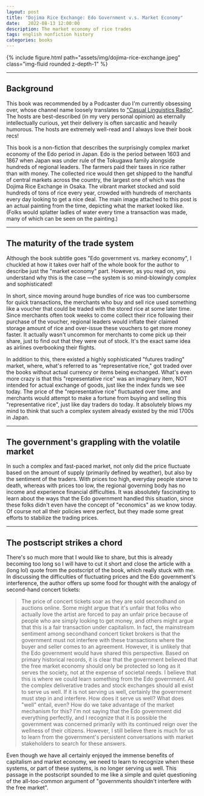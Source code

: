 ```yaml
---
layout: post
title: "Dojima Rice Exchange: Edo Government v.s. Market Economy"
date:   2022-08-13 12:00:00
description: The market economy of rice trades 
tags: english nonfiction history
categories: books
---
```


<div class="row mt-3">
    <div class="col-sm mt-3 mt-md-0">
        {% include figure.html path="assets/img/dojima-rice-exchange.jpeg" class="img-fluid rounded z-depth-1" %}
    </div>
</div>

<hr>

## Background

This book was recommended by a Podcaster duo I'm currently obsessing over, whose channel name loosely translates to <a href="https://www.youtube.com/channel/UCmpkIzF3xFzhPez7gXOyhVg">"Casual Linguistics Radio"</a>. The hosts are best-described (in my very personal opinion) as eternally intellectually curious, yet their delivery is often sarcastic and heavily humorous. The hosts are extremely well-read and I always love their book recs! 

This book is a non-fiction that describes the surprisingly complex market economy of the Edo period in Japan. Edo is the period between 1603 and 1867 when Japan was under rule of the Tokugawa family alongside hundreds of regional leaders. The farmers paid their taxes in rice rather than with money. The collected rice would then get shipped to the handful of central markets across the country, the largest one of which was the Dojima Rice Exchange in Osaka. The vibrant market stocked and sold hundreds of tons of rice every year, crowded with hundreds of merchants every day looking to get a nice deal. The main image attached to this post is an actual painting from the time, depicting what the market looked like. (Folks would splatter ladles of water every time a transaction was made, many of which can be seen on the painting.) 

<hr>

## The maturity of the trade system 

Although the book subtitle goes "Edo government vs. markey economy", I chuckled at how it takes over half of the whole book for the author to describe just the "market economy" part. However, as you read on, you understand why this is the case ––the system is so mind-blowingly complex and sophisticated! 

In short, since moving around huge bundles of rice was too cumbersome for quick transactions, the merchants who buy and sell rice used something like a voucher that could be traded with the stored rice at some later time. Since merchants often took weeks to come collect their rice following their purchase of the voucher, regional leaders would inflate their claimed storage amount of rice and over-issue these vouchers to get more money faster. It actually wasn't uncommon for merchants to come pick up their share, just to find out that they were out of stock. It's the exact same idea as airlines overbooking their flights. 

In addition to this, there existed a highly sophisticated "futures trading" market, where, what's referred to as "representative rice," got traded over the books without actual currency or items being exchanged. What's even more crazy is that this "representative rice" was an imaginary item, NOT intended for actual exchange of goods, just like the index funds we see today. The price of the "representative rice" fluctuated over time, and merchants would attempt to make a fortune from buying and selling this "representative rice", just like day traders do today. It absolutely blows my mind to think that such a complex system already existed by the mid 1700s in Japan. 

<hr>

## The government's grappling with the volatile market 

In such a complex and fast-paced market, not only did the price fluctuate based on the amount of supply (primarily defined by weather), but also by the sentiment of the traders. With prices too high, everyday people starve to death, whereas with prices too low, the regional governing body has no income and experience financial difficulties. It was absolutely fascinating to learn about the ways that the Edo government handled this situation, since these folks didn't even have the concept of "economics" as we know today. Of course not all their policies were perfect, but they made some great efforts to stabilize the trading prices. 

<hr>

## The postscript strikes a chord 

There's so much more that I would like to share, but this is already becoming too long so I will have to cut it short and close the article with a (long lol) quote from the postscript of the book, which really stuck with me. In discussing the difficulties of fluctuating prices and the Edo government's interference, the author offers up some food for thought with the analogy of second-hand concert tickets: 

<blockquote>
    The price of concert tickets soar as they are sold secondhand on auctions online. Some might argue that it's unfair that folks who actually love the artist are forced to pay an unfair price because of people who are simply looking to get money, and others might argue that this is a fair transaction under capitalism. In fact, the mainstream sentiment among secondhand concert ticket brokers is that the government must not interfere with these transactions where the buyer and seller comes to an agreement. However, it is unlikely that the Edo government would have shared this perspective. Based on primary historical records, it is clear that the government believed that the free market economy should only be protected so long as it serves the society, not at the expense of societal needs. I believe that this is where we could learn something from the Edo government. All the complex deliverative trades and stock exchanges should all exist to serve us well. If it is not serving us well, certainly the government must step in and interfere. How does it serve us well? What does "well" entail, even? How do we take advantage of the market mechanism for this? I'm not saying that the Edo government did everything perfectly, and I recognize that it is possible the government was concerned primarily with its continued reign over the wellness of their citizens. However, I still believe there is much for us to learn from the government's persistent conversations with market stakeholders to search for these answers. 
</blockquote>

Even though we have all certainly enjoyed the immense benefits of capitalism and market economy, we need to learn to recognize when these systems, or part of these systems, is no longer serving us well. This passage in the postscript sounded to me like a simple and quiet questioning of the all-too-common argument of "governments shouldn't interfere with the free market". 
